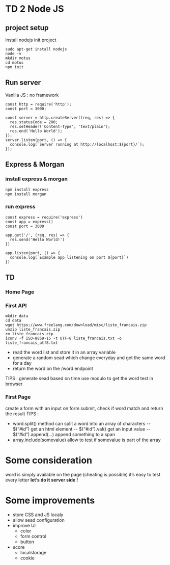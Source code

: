 # TD 2 Node JS 

## project setup

install nodejs
init project

```
sudo apt-get install nodejs
node -v 
mkdir motus
cd motus
npm init
```


## Run server

Vanilla JS : no framework

```
const http = require('http');
const port = 3000;

const server = http.createServer((req, res) => {
  res.statusCode = 200;
  res.setHeader('Content-Type', 'text/plain');
  res.end('Hello World');
});
server.listen(port, () => {
  console.log(`Server running at http://localhost:${port}/`);
});
```


## Express & Morgan

### install express & morgan

```
npm install express
npm install morgan
```

### run express

```
const express = require('express')
const app = express()
const port = 3000

app.get('/', (req, res) => {
  res.send('Hello World!')
})

app.listen(port, () => {
  console.log(`Example app listening on port ${port}`)
})
```

## TD

### Home Page
### First API

```
mkdir data
cd data
wget https://www.freelang.com/download/misc/liste_francais.zip
unzip liste_francais.zip
rm liste_francais.zip
iconv -f ISO-8859-15 -t UTF-8 liste_francais.txt -o liste_francais_utf8.txt
```

- read the word list and store it in an array variable
- generate a random sead which change everyday and get the same word for a day
- return the word on the /word endpoint

TIPS :
generate sead based on time
use modulo to get the word
test in browser 


### First Page

create a form with an input
on form submit, check if word match and return the result
TIPS :
- word.split() method can split a word into an array of characters
-- $(“#id”) get an html element
-- $(“#id”).val() get an input value
-- $(“#id”).append(...) append something to a span
- array.include(somevalue) allow to test if somevalue is part of the array

# Some consideration

word is simply available on the page (cheating is possible)
it’s easy to test every letter
**let’s do it server side !**

# Some improvements
- store CSS and JS localy
- allow sead configuration
- improve UI 
  - color
  - form control
  - button
- score
  - localstorage
  - cookie
